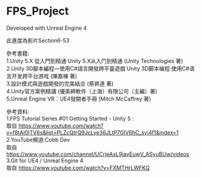 # FPS_Project

Developed with Unreal Engine 4  
  
  此進度為影片Section6-53
  
參考書籍:  
1.Unity 5.X 從入門到精通 Unity 5.X从入门到精通 (Unity Technologies 著)  
2.Unity 3D腳本編程—使用C#語言開發跨平臺遊戲 Unity 3D脚本编程:使用C#语言开发跨平台游戏 (陳嘉棟 著)  
3.設計模式與遊戲開發的完美結合 (蔡昇達 著)  
4.Unity官方案例精講 (優美締軟件（上海）有限公司（主編）著)  
5.Unreal Engine VR：UE4發開者手冊 (Mitch McCaffrey 著)  
  
參考資料:  
1.FPS Tutorial Series #01 Getting Started - Unity 5 :  
  取自 https://www.youtube.com/watch?v=f8tAI0ITV6s&list=PLZcQtrQ9JcLye36JLtP7GlV6hC_syi4f1&index=1  
2.YouTube頻道:Cobb Dev  
  取自 https://www.youtube.com/channel/UCrjeAxL9javEuwV_ASyuBUw/videos  
3.Git for UE4 / Unreal Engine 4  
  取自 https://www.youtube.com/watch?v=FXMTHrLWFKQ  
